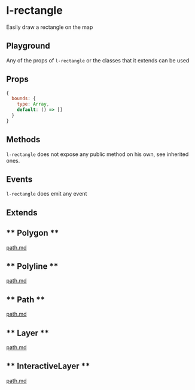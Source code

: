 # l-rectangle

Easily draw a rectangle on the map

## Playground
Any of the props of `l-rectangle` or the classes that it extends can be used

<vuep template="#rectangle-example"></vuep>

<script v-pre type="text/x-template" id="rectangle-example">

<template>
  <l-map style="height: 100%; width: 100%" :zoom="zoom" :center="center">
    <l-tile-layer :url="url"></l-tile-layer>
       <l-rectangle
        :bounds="rectangle.bounds"
        :l-style="rectangle.style">
        </l-rectangle>
  </l-map>
</template>

<script>

Vue.component('l-map', Vue2Leaflet.LMap)
Vue.component('l-tile-layer', Vue2Leaflet.LTileLayer)
Vue.component('l-rectangle', Vue2Leaflet.LRectangle)

export default {
  data () {
    return {
      url: 'http://{s}.tile.osm.org/{z}/{x}/{y}.png',
      zoom: 8,
      center: [47.413220, -1.319482],
      markerLatLng: [47.313220, -1.319482],
      rectangle: {
        bounds: [[47.341456, -1.397133], [47.303901, -1.243813]],
        style: { color: 'green', weight: 5 }
      }
    };
  }
}
</script>
</script>

## Props

```js
{
  bounds: {
    type: Array,
    default: () => []
  }
}
```

## Methods

`l-rectangle` does not expose any public method on his own, see inherited ones.

## Events

`l-rectangle` does emit any event

## Extends

<!-- tabs:start -->

## ** Polygon **

[path.md](../../mixins/polygon.md ':include')

## ** Polyline **

[path.md](../../mixins/polyline.md ':include')

## ** Path **

[path.md](../../mixins/path.md ':include')

## ** Layer **

[path.md](../../mixins/layer.md ':include')

## ** InteractiveLayer **

[path.md](../../mixins/interactive-layer.md ':include')

<!-- tabs:end -->